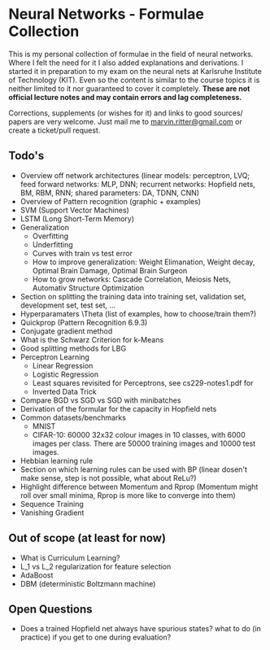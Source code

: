Neural Networks - Formulae Collection
=====================================

This is my personal collection of formulae in the field of neural networks. Where I felt the need for it I also added explanations and derivations. I started it in preparation to my exam on the neural nets at Karlsruhe Institute of Technology (KIT). Even so the content is similar to the course topics it is neither limited to it nor guaranteed to cover it completely. __These are not official lecture notes and may contain errors and lag completeness.__

Corrections, supplements (or wishes for it) and links to good sources/ papers are very welcome. Just mail me to marvin.ritter@gmail.com or create a ticket/pull request.

Todo's
------
- Overview off network architectures (linear models: perceptron, LVQ; feed forward networks: MLP, DNN; recurrent networks: Hopfield nets, BM, RBM, RNN; shared parameters: DA, TDNN, CNN)
- Overview of Pattern recognition (graphic + examples)
- SVM (Support Vector Machines)
- LSTM (Long Short-Term Memory)
- Generalization
	- Overfitting
	- Underfitting
	- Curves with train vs test error
	- How to improve generalization: Weight Elimanation, Weight decay, Optimal Brain Damage, Optimal Brain Surgeon
	- How to grow networks: Cascade Correlation, Meiosis Nets, Automativ Structure Optimization
- Section on splitting the training data into training set, validation set, development set, test set, ...
- Hyperparamaters \Theta (list of examples, how to choose/train them?)
- Quickprop (Pattern Recognition 6.9.3)
- Conjugate gradient method
- What is the Schwarz Criterion for k-Means
- Good splitting methods for LBG
- Perceptron Learning
	- Linear Regression
	- Logistic Regression
	- Least squares revisited for Perceptrons, see cs229-notes1.pdf for 
	- Inverted Data Trick
- Compare BGD vs SGD vs SGD with minibatches
- Derivation of the formular for the capacity in Hopfield nets
- Common datasets/benchmarks
	- MNIST
	- CIFAR-10: 60000 32x32 colour images in 10 classes, with 6000 images per class. There are 50000 training images and 10000 test images. 
- Hebbian learning rule
- Section on which learning rules can be used with BP (linear dosen't make sense, step is not possible, what about ReLu?)
- Highlight difference between Momentum and Rprop (Momentum might roll over small minima, Rprop is more like to converge into them)
- Sequence Training
- Vanishing Gradient

Out of scope (at least for now)
-------------------------------
- What is Curriculum Learning?
- L_1 vs L_2 regularization for feature selection
- AdaBoost
- DBM (deterministic Boltzmann machine)

Open Questions
--------------
- Does a trained Hopfield net always have spurious states? what to do (in practice) if you get to one during evaluation?
